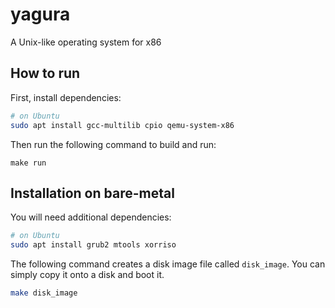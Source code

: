 # yagura

A Unix-like operating system for x86

## How to run

First, install dependencies:

```sh
# on Ubuntu
sudo apt install gcc-multilib cpio qemu-system-x86
```

Then run the following command to build and run:

```
make run
```

## Installation on bare-metal

You will need additional dependencies:

```sh
# on Ubuntu
sudo apt install grub2 mtools xorriso
```

The following command creates a disk image file called `disk_image`. You can simply copy it onto a disk and boot it.

```sh
make disk_image
```
